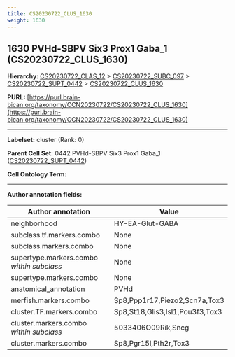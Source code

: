 ```yaml
---
title: CS20230722_CLUS_1630
weight: 1630
---
```

## 1630 PVHd-SBPV Six3 Prox1 Gaba_1 (CS20230722_CLUS_1630)
<b>Hierarchy: </b>
[CS20230722_CLAS_12](../CS20230722_CLAS_12) >
[CS20230722_SUBC_097](../CS20230722_SUBC_097) >
[CS20230722_SUPT_0442](../CS20230722_SUPT_0442) >
[CS20230722_CLUS_1630](../CS20230722_CLUS_1630)

**PURL:** [https://purl.brain-bican.org/taxonomy/CCN20230722/CS20230722_CLUS_1630](https://purl.brain-bican.org/taxonomy/CCN20230722/CS20230722_CLUS_1630)

---


**Labelset:** cluster (Rank: 0)

**Parent Cell Set:** 0442 PVHd-SBPV Six3 Prox1 Gaba_1 ([CS20230722_SUPT_0442](../CS20230722_SUPT_0442))



**Cell Ontology Term:** 

[MARKER GENES.]: #


---

[TRANSFERRED ANNOTATIONS.]: #


[AUTHOR ANNOTATION FIELDS.]: #


**Author annotation fields:**

| Author annotation | Value |
|-------------------|-------|
|neighborhood|HY-EA-Glut-GABA|
|subclass.tf.markers.combo|None|
|subclass.markers.combo|None|
|supertype.markers.combo _within subclass_|None|
|supertype.markers.combo|None|
|anatomical_annotation|PVHd|
|merfish.markers.combo|Sp8,Ppp1r17,Piezo2,Scn7a,Tox3|
|cluster.TF.markers.combo|Sp8,St18,Glis3,Isl1,Pou3f3,Tox3|
|cluster.markers.combo _within subclass_|5033406O09Rik,Sncg|
|cluster.markers.combo|Sp8,Pgr15l,Pth2r,Tox3|
